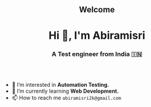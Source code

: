 <h2 align="center">Welcome</h2>
<h1 align="center">Hi 👋, I'm Abiramisri</h1>
<h3 align="center">A Test engineer from India 🇮🇳</h3>

<br>
<br>

- 🔭 I’m interested in **Automation Testing.**
- 🌱 I’m currently learning **Web Development.**
- 📫 How to reach me `abiramisri2k@gmail.com`

<!---
Abiramisri2k/Abiramisri2k is a ✨ special ✨ repository because its `README.md` (this file) appears on your GitHub profile.
You can click the Preview link to take a look at your changes.
--->
